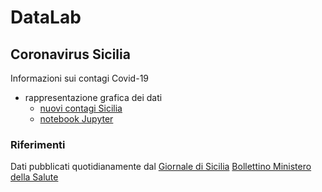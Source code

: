 # DataLab

## Coronavirus Sicilia
Informazioni sui contagi Covid-19
* rappresentazione grafica dei dati
  * [nuovi contagi Sicilia](covid-Sicilia/grafico-Sicilia.jpg)
  * [notebook Jupyter](https://nbviewer.jupyter.org/github/POSS-UniMe/DataLab/blob/master/covid-Sicilia/ContagiSiciliaVer01.ipynb)

### Riferimenti
Dati pubblicati quotidianamente dal [Giornale di Sicilia](https://gds.it/)
[Bollettino Ministero della Salute](https://opendatadpc.maps.arcgis.com/apps/opsdashboard/index.html#/b0c68bce2cce478eaac82fe38d4138b1)
